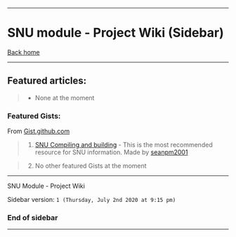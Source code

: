 
***

# SNU module - Project Wiki (Sidebar)

[Back home](https://github.com/seanpm2001/SNU/wiki/)

***

## Featured articles:

> * None at the moment

### Featured Gists:

From [Gist.github.com](https://gist.github.com/)

> 1. [SNU Compiling and building](https://gist.github.com/seanpm2001/745564a46186888e829fdeb9cda584de) - This is the most recommended resource for SNU information. Made by [seanpm2001](https://github.com/seanpm2001/)

> 2. No other featured Gists at the moment

***

SNU Module - Project Wiki

Sidebar version: `1 (Thursday, July 2nd 2020 at 9:15 pm)`

### End of sidebar

***
